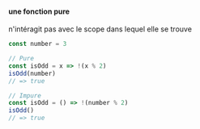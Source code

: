 #### une fonction pure

n'intéragit pas avec le scope dans lequel elle se trouve

```js
const number = 3

// Pure
const isOdd = x => !(x % 2)
isOdd(number)
// => true

// Impure
const isOdd = () => !(number % 2)
isOdd()
// => true

```
